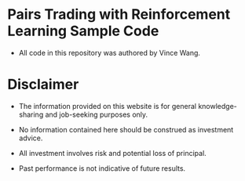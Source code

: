 # Pairs Trading with Reinforcement Learning Sample Code

- All code in this repository was authored by Vince Wang.



# Disclaimer
 
- The information provided on this website is for general knowledge-sharing and job-seeking purposes only.

- No information contained here should be construed as investment advice.

- All investment involves risk and potential loss of principal.

- Past performance is not indicative of future results.

